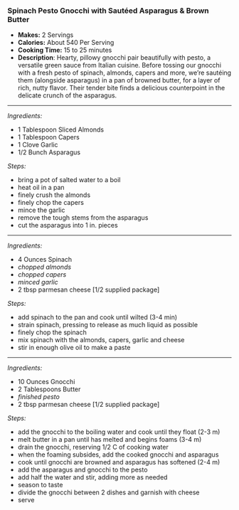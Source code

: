 ### Spinach Pesto Gnocchi with Sautéed Asparagus & Brown Butter

* **Makes:** 2 Servings
* **Calories:** About 540 Per Serving
* **Cooking Time:** 15 to 25 minutes
* **Description**: 
 Hearty, pillowy gnocchi pair beautifully with pesto, a versatile green sauce from Italian cuisine. Before tossing our gnocchi with a fresh pesto of spinach, almonds, capers and more, we’re sautéing them (alongside asparagus) in a pan of browned butter, for a layer of rich, nutty flavor. Their tender bite finds a delicious counterpoint in the delicate crunch of the asparagus.

 
-----
*Ingredients:*
* 1 Tablespoon Sliced Almonds
* 1 Tablespoon Capers
* 1 Clove Garlic
* 1/2 Bunch Asparagus

*Steps:*
* bring a pot of salted water to a boil
* heat oil in a pan
* finely crush the almonds
* finely chop the capers
* mince the garlic
* remove the tough stems from the asparagus
* cut the asparagus into 1 in. pieces


-----
*Ingredients:*
* 4 Ounces Spinach
* *chopped almonds*
* *chopped capers*
* *minced garlic*
* 2 tbsp parmesan cheese [1/2 supplied package]

*Steps:*
* add spinach to the pan and cook until wilted (3-4 min)
* strain spinach, pressing to release as much liquid as possible
* finely chop the spinach
* mix spinach with the almonds, capers, garlic and cheese
* stir in enough olive oil to make a paste 


-----
*Ingredients:*
* 10 Ounces Gnocchi
* 2 Tablespoons Butter
* *finished pesto*
* 2 tbsp parmesan cheese [1/2 supplied package]

*Steps:*
* add the gnocchi to the boiling water and cook until they float (2-3 m)
* melt butter in a pan until has melted and begins foams (3-4 m)
* drain the gnocchi, reserving 1/2 C of cooking water
* when the foaming subsides, add the cooked gnocchi and asparagus
* cook until gnocchi are browned and asparagus has softened (2-4 m)
* add the asparagus and gnocchi to the pesto
* add half the water and stir, adding more as needed
* season to taste
* divide the gnocchi between 2 dishes and garnish with cheese
* serve

